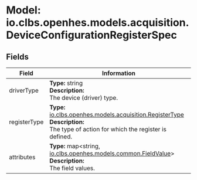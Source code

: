 # Model: io.clbs.openhes.models.acquisition.DeviceConfigurationRegisterSpec

## Fields

| Field | Information |
| --- | --- |
| driverType | <b>Type:</b> string<br><b>Description:</b><br>The device (driver) type. |
| registerType | <b>Type:</b> [io.clbs.openhes.models.acquisition.RegisterType](model-io-clbs-openhes-models-acquisition-registertype.md)<br><b>Description:</b><br>The type of action for which the register is defined. |
| attributes | <b>Type:</b> map<string, [io.clbs.openhes.models.common.FieldValue](model-io-clbs-openhes-models-common-fieldvalue.md)><br><b>Description:</b><br>The field values. |

